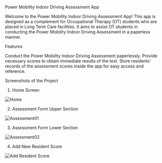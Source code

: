 Power Mobility Indoor Driving Assessment App

Welcome to the Power Mobility Indoor Driving Assessment App! This app is designed as a complement for Occupational Therapy (OT) students who are placed in Long Term Care facilities. It aims to assist OT students in conducting the Power Mobility Indoor Driving Assessment in a paperless manner.

Features

Conduct the Power Mobility Indoor Driving Assessment paperlessly.
Provide necessary scores to obtain immediate results of the test.
Store residents' records of the assessment scores inside the app for easy access and reference.


Screenshots of the Project


1. Home Screen

![Home](https://github.com/LTC-OT/PowerDrivingAssessment/assets/112736939/fa1f3c2f-8cc8-4701-84f9-bdbeb7119851)



2. Assessment Form Upper Section

![Assessment01](https://github.com/LTC-OT/PowerDrivingAssessment/assets/112736939/6dd5de70-d4e4-4aac-8dcc-b9c8aec1b362)



3. Assessment  Form Lower Section

![Assessment02](https://github.com/LTC-OT/PowerDrivingAssessment/assets/112736939/e480556d-2bea-484e-92cc-78f786e4843b)



4. Add New Resident Score


![Add Resident Score](https://github.com/LTC-OT/PowerDrivingAssessment/assets/112736939/ddc4d350-d746-400c-ab90-785e20a2c9d3)
